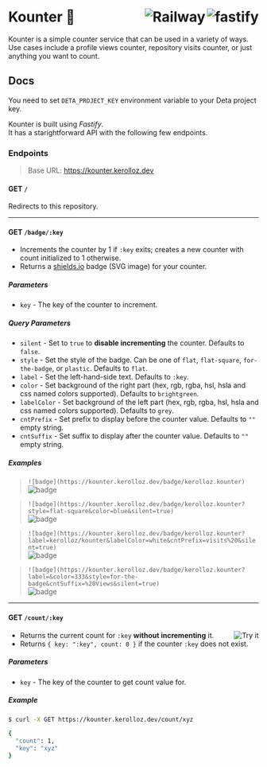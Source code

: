 <h1 align="left">Kounter 🧮
<a target="_blank" href="https://fastify.io">
  <img alt="fastify" align="right" src="https://t.ly/0o1a"/>
</a>
<a target="_blank" href="https://railway.app/">
  <img alt="Railway" align="right" src="https://t.ly/f5Sa" />
</a>
</h1>

Kounter is a simple counter service that can be used in a variety of ways.  
Use cases include a profile views counter, repository visits counter, or just anything you want to count.

## Docs

You need to set `DETA_PROJECT_KEY` environment variable to your Deta project key.

Kounter is built using _Fastify_.  
It has a starightforward API with the following few endpoints.

### Endpoints

> Base URL: <https://kounter.kerolloz.dev>

#### GET `/`

Redirects to this repository.

---

#### GET `/badge/:key`

- Increments the counter by 1 if `:key` exits; creates a new counter with count initialized to 1 otherwise.
- Returns a [shields.io](https://shields.io) badge (SVG image) for your counter.

##### Parameters

- `key` - The key of the counter to increment.

##### Query Parameters

- `silent` - Set to `true` to **disable incrementing** the counter. Defaults to `false`.
- `style` - Set the style of the badge. Can be one of `flat`, `flat-square`, `for-the-badge`, or `plastic`. Defaults to `flat`.
- `label` - Set the left-hand-side text. Defaults to `:key`.
- `color` - Set background of the right part (hex, rgb, rgba, hsl, hsla and css named colors supported). Defaults to `brightgreen`.
- `labelColor` -  Set background of the left part (hex, rgb, rgba, hsl, hsla and css named colors supported). Defaults to `grey`.
- `cntPrefix` - Set prefix to display before the counter value. Defaults to `""` empty string.
- `cntSuffix` - Set suffix to display after the counter value. Defaults to `""` empty string.

##### Examples

> `![badge](https://kounter.kerolloz.dev/badge/kerolloz.kounter)`  
> ![badge](https://kounter.kerolloz.dev/badge/kerolloz.kounter)

> `![badge](https://kounter.kerolloz.dev/badge/kerolloz.kounter?style=flat-square&color=blue&silent=true)`  
> ![badge](https://kounter.kerolloz.dev/badge/kerolloz.kounter?style=flat-square&color=blue&silent=true)  

> `![badge](https://kounter.kerolloz.dev/badge/kerolloz.kounter?label=kerolloz/kounter&labelColor=white&cntPrefix=visits%20&silent=true)`  
> ![badge](https://kounter.kerolloz.dev/badge/kerolloz.kounter?label=kerolloz/kounter&labelColor=white&cntPrefix=visits%20&silent=true)

> `![badge](https://kounter.kerolloz.dev/badge/kerolloz.kounter?label=&color=333&style=for-the-badge&cntSuffix=%20Views&silent=true)`  
> ![badge](https://kounter.kerolloz.dev/badge/kerolloz.kounter?label=&color=333&style=for-the-badge&cntSuffix=%20Views&silent=true)

---

#### GET `/count/:key`

<a target="_blank" href="https://reqbin.com/c-hzpbeh8a">
  <img align="right" alt="Try it" src="https://img.shields.io/badge/-Try%20it-white?style=for-the-badge" />
</a>

- Returns the current count for `:key` **without incrementing** it.
- Returns `{ key: ":key", count: 0 }` if the counter `:key` does not exist.

##### Parameters

- `key` - The key of the counter to get count value for.

##### Example

```bash
$ curl -X GET https://kounter.kerolloz.dev/count/xyz

{
  "count": 1,
  "key": "xyz"
}
```
